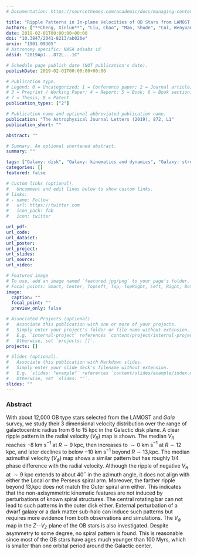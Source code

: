 ```yaml
---
# Documentation: https://sourcethemes.com/academic/docs/managing-content/

title: "Ripple Patterns in In-plane Velocities of OB Stars from LAMOST and Gaia"
authors: ["**Cheng, Xinlun**", "Liu, Chao", "Mao, Shude", "Cui, Wenyuan"]
date: 2019-02-01T00:00:00+00:00
doi: "10.3847/2041-8213/ab020e"
arxiv: "1901.09305"
# Astronomy specific: NASA adsabs id
adsid: "2019ApJ...872L...1C"

# Schedule page publish date (NOT publication's date).
publishDate: 2019-02-01T00:00:00+00:00

# Publication type.
# Legend: 0 = Uncategorized; 1 = Conference paper; 2 = Journal article;
# 3 = Preprint / Working Paper; 4 = Report; 5 = Book; 6 = Book section;
# 7 = Thesis; 8 = Patent
publication_types: ["2"]

# Publication name and optional abbreviated publication name.
publication: "The Astrophysical Journal Letters (2019), 872, L1"
publication_short: ""

abstract: ""

# Summary. An optional shortened abstract.
summary: ""

tags: ["Galaxy: disk", "Galaxy: kinematics and dynamics", "Galaxy: structure"]
categories: []
featured: false

# Custom links (optional).
#   Uncomment and edit lines below to show custom links.
# links:
# - name: Follow
#   url: https://twitter.com
#   icon_pack: fab
#   icon: twitter

url_pdf:
url_code:
url_dataset:
url_poster:
url_project:
url_slides:
url_source:
url_video:

# Featured image
# To use, add an image named `featured.jpg/png` to your page's folder. 
# Focal points: Smart, Center, TopLeft, Top, TopRight, Left, Right, BottomLeft, Bottom, BottomRight.
image:
  caption: ""
  focal_point: ""
  preview_only: false

# Associated Projects (optional).
#   Associate this publication with one or more of your projects.
#   Simply enter your project's folder or file name without extension.
#   E.g. `internal-project` references `content/project/internal-project/index.md`.
#   Otherwise, set `projects: []`.
projects: []

# Slides (optional).
#   Associate this publication with Markdown slides.
#   Simply enter your slide deck's filename without extension.
#   E.g. `slides: "example"` references `content/slides/example/index.md`.
#   Otherwise, set `slides: ""`.
slides: ""
---
```

### Abstract
With about 12,000 OB type stars selected from the LAMOST and *Gaia* survey, we study their 3 dimensional velocity distribution over the range of galactocentric radius from 6 to 15 kpc in the Galactic disk plane. A clear ripple pattern in the radial velocity ($V_R$) map is shown. The median $V_R$ reaches $-8$ km s$^{-1}$ at $R\sim9$ kpc, then increases to $\sim0$ km s$^{-1}$ at $R\sim12$ kpc, and later declines to below $-10$ km s$^{-1}$ beyond $R\sim13$\,kpc. The median azimuthal velocity ($V_\phi$) map shows a similar pattern but has roughly $1/4$ phase difference with the radial velocity. Although the ripple of negative $V_R$ at $\sim9$ kpc extends to about 40$^\circ$ in the azimuth angle, it does not align with either the Local or the Perseus spiral arm. Moreover, the farther ripple beyond 13\,kpc does not match the Outer spiral arm either. This indicates that the non-axisymmetric kinematic features are not induced by perturbations of known spiral structures. The central rotating bar can not lead to such patterns in the outer disk either. External perturbation of a dwarf galaxy or a dark matter sub-halo can induce such patterns but requires more evidence from both observations and simulations. The $V_\phi$ map in the $Z$--$V_Z$ plane of the OB stars is also investigated. Despite asymmetry to some degree, no spiral pattern is found. This is reasonable since most of the OB stars have ages much younger than 100 Myrs, which is smaller than one orbital period around the Galactic center.
